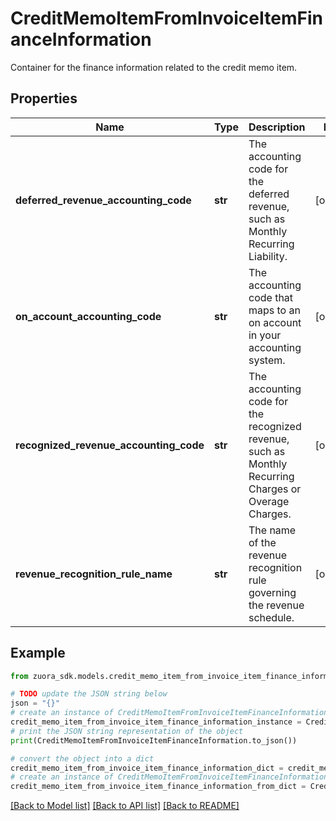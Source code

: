 # CreditMemoItemFromInvoiceItemFinanceInformation

Container for the finance information related to the credit memo item. 

## Properties

Name | Type | Description | Notes
------------ | ------------- | ------------- | -------------
**deferred_revenue_accounting_code** | **str** | The accounting code for the deferred revenue, such as Monthly Recurring Liability.  | [optional] 
**on_account_accounting_code** | **str** | The accounting code that maps to an on account in your accounting system.  | [optional] 
**recognized_revenue_accounting_code** | **str** | The accounting code for the recognized revenue, such as Monthly Recurring Charges or Overage Charges.  | [optional] 
**revenue_recognition_rule_name** | **str** | The name of the revenue recognition rule governing the revenue schedule.  | [optional] 

## Example

```python
from zuora_sdk.models.credit_memo_item_from_invoice_item_finance_information import CreditMemoItemFromInvoiceItemFinanceInformation

# TODO update the JSON string below
json = "{}"
# create an instance of CreditMemoItemFromInvoiceItemFinanceInformation from a JSON string
credit_memo_item_from_invoice_item_finance_information_instance = CreditMemoItemFromInvoiceItemFinanceInformation.from_json(json)
# print the JSON string representation of the object
print(CreditMemoItemFromInvoiceItemFinanceInformation.to_json())

# convert the object into a dict
credit_memo_item_from_invoice_item_finance_information_dict = credit_memo_item_from_invoice_item_finance_information_instance.to_dict()
# create an instance of CreditMemoItemFromInvoiceItemFinanceInformation from a dict
credit_memo_item_from_invoice_item_finance_information_from_dict = CreditMemoItemFromInvoiceItemFinanceInformation.from_dict(credit_memo_item_from_invoice_item_finance_information_dict)
```
[[Back to Model list]](../README.md#documentation-for-models) [[Back to API list]](../README.md#documentation-for-api-endpoints) [[Back to README]](../README.md)


